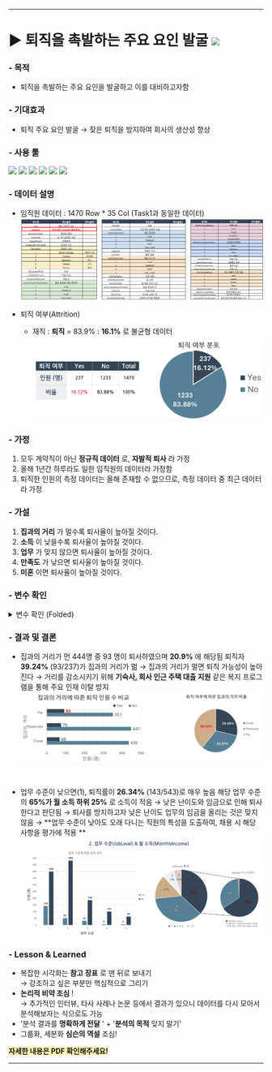 ***

<!--제목-->
# ▶ 퇴직을 촉발하는 주요 요인 발굴 <img src="https://img.shields.io/badge/Personal_Project-000000"/>

<!--목적-->
### - 목적

- 퇴직을 촉발하는 주요 요인을 발굴하고 이를 대비하고자함

<!--기대효과Expected Impact-->
### - 기대효과

- 퇴직 주요 요인 발굴 → 잦은 퇴직을 방지하여 회사의 생산성 향상
<!--기간Project Duration-->
<!--역할Role-->
<!--사용 툴Tools Used-->
### - 사용 툴

<img src="https://img.shields.io/badge/Python-3776AB?style=flat&logo=python&logoColor=white"/> <img src="https://img.shields.io/badge/MySQL-4479A1?style=flat&logo=mysql&logoColor=white"/> <img src="https://img.shields.io/badge/VisualStudioCode-007ACC?style=flat&logo=visualstudiocode&logoColor=white"/> <img src="https://img.shields.io/badge/DBeaver-382923?style=flat&logo=dbeaver&logoColor=white"/> <img src="https://img.shields.io/badge/MicrosoftExcel-217346?style=flat&logo=microsoftexcel&logoColor=white"/> <img src="https://img.shields.io/badge/MicrosoftPowerPoint-B7472A?style=flat&logo=microsoftpowerpoint&logoColor=white"/>

<!--데이터 설명Data Description-->
### - 데이터 설명
- 임직원 데이터 : 1470 Row * 35 Col (Task1과 동일한 데이터)
![alt text](image.png)

- 퇴직 여부(Attrition)
  - 재직 : **퇴직** = 83.9% : **16.1%** 로 불균형 데이터
  ![alt text](image-1.png)

<!-- 가정 및 가설 -->
### - 가정
1. 모두 계약직이 아닌 **정규직 데이터** 로, **자발적 퇴사** 라 가정
2. 올해 1년간 하루라도 일한 임직원의 데이터라 가정함
3. 퇴직한 인원의 측정 데이터는 올해 존재할 수 없으므로, 측정 데이터 중 최근 데이터라 가정

### - 가설
1. **집과의 거리** 가 멀수록 퇴사율이 높아질 것이다.
2. **소득** 이 낮을수록 퇴사율이 높아질 것이다.
3. **업무** 가 맞지 않으면 퇴사율이 높아질 것이다.
4. **만족도** 가 낮으면 퇴사율이 높아질 것이다.
5. **미혼** 이면 퇴사율이 높아질 것이다.


<!--분석 프로세스Analysis Process(전처리,피쳐셀렉션,표준화/정규화,모델셀렉션,성능평가/Threshold,...)-->
### - 변수 확인
<details>
  <summary>변수 확인 (Folded)</summary>

1. 집과의거리
   - 재직자 중 집과의 거리가 11 이상인 인원은 큰 폭으로 줄어드나, 퇴직자 인원은 변화량이 크지 않음
     - 집과의 거리가 가깝거나 보통일 때 퇴사율이 각각 13.5% / 14.5%이나, **멀어질 경우 무려 20.9%(93/444)** 퇴사<br/>
     → **기숙사, 대출 지원** 같은 지원을 통해 퇴직율을 감소시킬 수 있다 판단됨.<br/>
   ![alt text](image-3.png)

2. 월소득 & 경력기간 & 업무 수준
    - 퇴직자의 **46%(108명)가 하위 25%의 월 소득** 을 수령
      - **108명 중 107명** 의 업무 수준이 1, **86명** 이 경력기간 7년차 이하<br/>
      → **업무 수준이 낮은 저년차 임직원의 관리** 가 필요.<br/>
    ![alt text](image-4.png)

3. 업무환경 만족도 & 직업 만족도 & 관계 만족도
    - 세가지 만족도 모두 낮을수록 퇴직 비율이 높음<br/>
    → 만족도 조사 이후, 만족도가 낮을 경우 **별도의 관리 프로그램** 및 지속적인 모니터링 필요.<br/>
    ![alt text](image-5.png)

4. 업무 성과
    - 높은 업무 성과(3,4)만이 데이터로 있고 낮은 업무 성과(1,2)는 데이터가 없음
      - 해당 데이터만으로는 관계성이 크게 없다고 판단되나 4의 경우 0.29%P 높음<br/>
      → 타 기업으로부터의 스카우트 제의 및 이직 가능성<br/>
    ![alt text](image-6.png)

5. 결혼 여부
    - **미혼인 경우 퇴직률이 25.5%(120/470)** 으로 높으며, **퇴직 인원의 50.6%(120.237)** 를 차지함<br/>
    → **사내 소개팅, 동아리** 등 이성 교류 기회를 확보하여 퇴직율을 감소시킬 수 있다 판단됨.<br/>
    ![alt text](image-7.png)

6. 워라밸 & 야근여부
    - **워라밸이 1의 31.25%(25/80)** 이 퇴직
    → 야근 여부와 집과의 거리가 워라밸에 영향을 준다 생각하고 워라밸 1인 80명 확인하였으며, 야근시, 집과의 거리가 멀면 퇴직자의 비율이 높음을 확인함<br/>
    → 워라밸을 위한 유연 근무제, 재택 근무제 활성화가 필요.<br/>
    ![alt text](image-8.png)

</details>

<!--결과Results-->
### - 결과 및 결론

- 집과의 거리가 먼 444명 중 93 명이 퇴사하였으며 **20.9%** 에 해당됨
  퇴직자 **39.24%** (93/237)가 집과의 거리가 멂
  → 집과의 거리가 멀면 퇴직 가능성이 높아진다
  → 거리를 감소시키기 위해 **기숙사, 회사 인근 주택 대출 지원** 같은 복지 프로그램을 통해 주요 인재 이탈 방지
![alt text](image-9.png)
<br/>

- 업무 수준이 낮으면(1), 퇴직률이 **26.34%** (143/543)로 매우 높음
  해당 업무 수준의 **65%가 월 소득 하위 25%** 로 소득이 적음
  → 낮은 난이도와 임금으로 인해 퇴사한다고 판단됨
  → 퇴사를 방지하고자 낮은 난이도 업무의 임금을 올리는 것은 맞지 않음
  → **업무 수준이 낮아도 오래 다니는 직원의 특성을 도출하여, 채용 시 해당 사항을 평가에 적용 **
![alt text](image-10.png)



<!--Lesson&Learned-->
### - Lesson & Learned
-  복잡한 시각화는 **참고 장표** 로 맨 뒤로 보내기<br/>
  → 강조하고 싶은 부분만 핵심적으로 그리기
-  **논리적 비약 조심** !<br/>
→ 추가적인 인터뷰, 타사 사례나 논문 등에서 결과가 있으니 데이터를 다시 모아서 분석해보자는 식으로도 가능
-  '분석 결과를 **명확하게 전달** ' + '**분석의 목적** 잊지 말기'
-  그룹화, 세분화 **심슨의 역설** 조심!

**<span style="#2D3748;background-color:#fff5b1;"> 자세한 내용은 PDF 확인해주세요!</span>**
***
